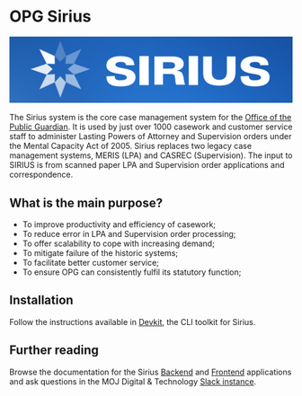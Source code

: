 # OPG Sirius

![Sirius logo](sirius-logo-v21.png "Sirius logo")

The Sirius system is the core case management system for the [Office of the Public Guardian](https://www.gov.uk/government/organisations/office-of-the-public-guardian). It is used by just over 1000 casework and customer service staff to administer Lasting Powers of Attorney and Supervision orders under the Mental Capacity Act of 2005. Sirius replaces two legacy case management systems, MERIS (LPA) and CASREC (Supervision). The input to SIRIUS is from scanned paper LPA and Supervision order applications and correspondence.

## What is the main purpose?

- To improve productivity and efficiency of casework;
- To reduce error in LPA and Supervision order processing;
- To offer scalability to cope with increasing demand;
- To mitigate failure of the historic systems;
- To facilitate better customer service;
- To ensure OPG can consistently fulfil its statutory function;

## Installation

Follow the instructions available in [Devkit](https://github.com/ministryofjustice/opg-sirius/tree/master/devkit), the CLI toolkit for Sirius.

## Further reading

Browse the documentation for the Sirius [Backend](https://github.com/ministryofjustice/opg-sirius/tree/master/back-end/docs) and [Frontend](https://github.com/ministryofjustice/opg-sirius/tree/master/front-end/docs) applications and ask questions in the MOJ Digital & Technology [Slack instance](https://mojdt.slack.com/).